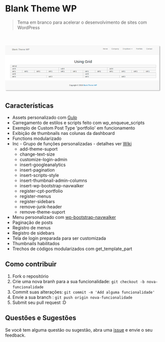 # Blank Theme WP

> Tema em branco para acelerar o desenvolvimento de sites com WordPress

<p align="center" style="display: block; margin-top: 50px;">
    <img src="assets/images/banners/github-blank-theme-wp.png" width="888" />
</p>


## Características
- Assets personalizado com [Gulp](https://github.com/theandersonn/gulp-bootstrap)	
- Carregamento de estilos e scripts feito com wp_enqueue_scripts
- Exemplo de Custom Post Type 'portfolio' em funcionamento
- Exibição de thumbnails nas colunas da dashboard
- Functions modularizado
- Inc - Grupo de funções personalizadas - detalhes ver [Wiki](https://github.com/theandersonn/blank-theme-wp/wiki)
	- add-theme-suport
	- change-text-size
	- customize-login-admin
	- insert-googleanalytics
	- insert-pagination
	- insert-scripts-style
	- insert-thumbnail-admin-columns
	- insert-wp-bootstrap-navwalker
	- register-cpt-portfolio
	- register-menus
	- register-sidebars
	- remove-junk-header
	- remove-theme-suport
- Menu personalizado com [wp-bootstrap-navwalker](https://github.com/twittem/wp-bootstrap-navwalker)
- Paginação de posts	
- Registro de menus
- Registro de sidebars
- Tela de login preparada para ser customizada
- Thumbnails habilitados
- Trechos de códigos modularizados com get_template_part	

## Como contribuir

1. Fork o repositório
2. Crie uma nova branh para a sua funcionalidade: `git checkout -b nova-funcionalidade`
3. Commit suas alterações: `git commit -m 'Add alguma funcionalidade'`
4. Envie a sua branch : `git push origin nova-funcionalidade`
5. Submit seu pull request :D

## Questões e Sugestões
Se você tem alguma questão ou sugestão, abra uma [issue](https://github.com/theandersonn/blank-theme-wp/issues/new) e envie o seu feedback. 
